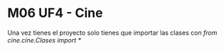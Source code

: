 # M06 UF4 - Cine

Una vez tienes el proyecto solo tienes que importar las clases con _from cine.cine.Clases import *_

